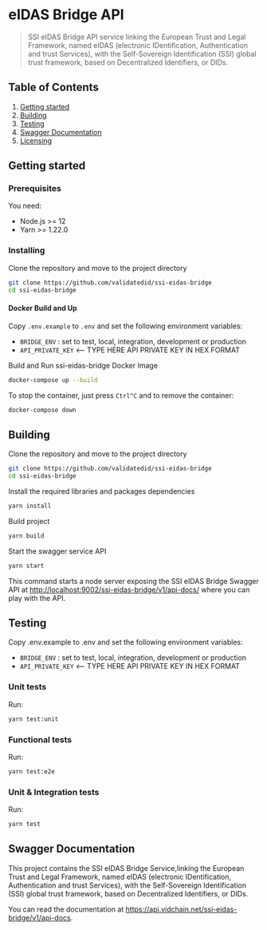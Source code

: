 # eIDAS Bridge API

> SSI eIDAS Bridge API service linking the European Trust and Legal Framework, named eIDAS (electronic IDentification, Authentication and trust Services), with the Self-Sovereign Identification (SSI) global trust framework, based on Decentralized Identifiers, or DIDs.

## Table of Contents

1. [Getting started](#Getting)
2. [Building](#Building)
3. [Testing](#Testing)
4. [Swagger Documentation](#Swagger-Documentation)
5. [Licensing](#Licensing)

## Getting started

### Prerequisites

You need:

- Node.js >= 12
- Yarn >= 1.22.0

### Installing

Clone the repository and move to the project directory

```sh
git clone https://github.com/validatedid/ssi-eidas-bridge
cd ssi-eidas-bridge
```

#### Docker Build and Up

Copy `.env.example` to `.env` and set the following environment variables:

- `BRIDGE_ENV` : set to test, local, integration, development or production
- `API_PRIVATE_KEY` <-- TYPE HERE API PRIVATE KEY IN HEX FORMAT

Build and Run ssi-eidas-bridge Docker Image

```sh
docker-compose up --build
```

To stop the container, just press `Ctrl^C` and to remove the container:

```sh
docker-compose down
```

## Building

Clone the repository and move to the project directory

```sh
git clone https://github.com/validatedid/ssi-eidas-bridge
cd ssi-eidas-bridge
```

Install the required libraries and packages dependencies

```sh
yarn install
```

Build project

```sh
yarn build
```

Start the swagger service API

```sh
yarn start
```

This command starts a node server exposing the SSI eIDAS Bridge Swagger API at <http://localhost:9002/ssi-eidas-bridge/v1/api-docs/> where you can play with the API.

## Testing

Copy .env.example to .env and set the following environment variables:

- `BRIDGE_ENV` : set to test, local, integration, development or production
- `API_PRIVATE_KEY` <-- TYPE HERE API PRIVATE KEY IN HEX FORMAT

### Unit tests

Run:

```sh
yarn test:unit
```

### Functional tests

Run:

```sh
yarn test:e2e
```

### Unit & Integration tests

Run:

```sh
yarn test
```

## Swagger Documentation

This project contains the SSI eIDAS Bridge Service,linking the European Trust and Legal Framework, named eIDAS (electronic IDentification, Authentication and trust Services), with the Self-Sovereign Identification (SSI) global trust framework, based on Decentralized Identifiers, or DIDs.

You can read the documentation at <https://api.vidchain.net/ssi-eidas-bridge/v1/api-docs>.
